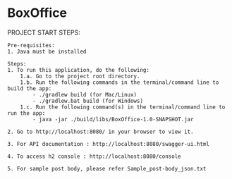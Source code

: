 # BoxOffice

PROJECT START STEPS:

    Pre-requisites:
    1. Java must be installed

    Steps:
    1. To run this application, do the following:
        1.a. Go to the project root directory.
        1.b. Run the following commands in the terminal/command line to build the app:
            - ./gradlew build (for Mac/Linux)
            - ./gradlew.bat build (for Windows)
        1.c. Run the following command(s) in the terminal/command line to run the app:
            - java -jar ./build/libs/BoxOffice-1.0-SNAPSHOT.jar

    2. Go to http://localhost:8080/ in your browser to view it.

    3. For API documentation : http://localhost:8080/swagger-ui.html

    4. To access h2 console : http://localhost:8080/console

    5. For sample post body, please refer Sample_post-body_json.txt